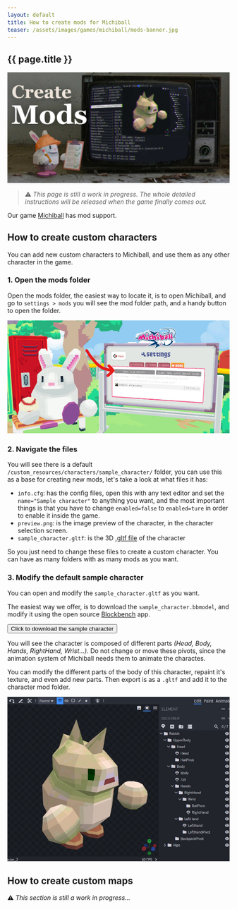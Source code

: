 ```yaml
---
layout: default
title: How to create mods for Michiball
teaser: /assets/images/games/michiball/mods-banner.jpg
---
```


## {{ page.title }}

![A bunny with a helmet making mods on a TV screen](/assets/images/games/michiball/mods-banner.jpg)

> ⚠️ _This page is still a work in progress. The whole detailed instructions will be released when the game finally comes out._

Our game [Michiball](/projects/michiball) has mod support.

## How to create custom characters

You can add new custom characters to Michiball, and use them as any other character in the game.

### 1. Open the mods folder

Open the mods folder, the easiest way to locate it, is to open Michiball, and go to `settings > mods` you will see the mod folder path, and a handy button to open the folder.

![Michiball settings menu](/assets/images/games/michiball/mods-tutorial-1.jpg)


### 2. Navigate the files

You will see there is a default `/custom_resources/characters/sample_character/` folder, you can use this as a base for creating new mods, let's take a look at what files it has:

- `info.cfg`: has the config files, open this with any text editor and set the `name="Sample character"` to anything you want, and the most important things is that you have to change `enabled=false` to `enabled=ture` in order to enable it inside the game.
- `preview.png`: is the image preview of the character, in the character selection screen.
- `sample_character.gltf`: is the 3D [.gltf file](https://en.wikipedia.org/wiki/GlTF) of the character

So you just need to change these files to create a custom character. You can have as many folders with as many mods as you want.

### 3. Modify the default sample character

You can open and modify the `sample_character.gltf` as you want.

The easiest way we offer, is to download the `sample_character.bbmodel`, and modify it using the open source [Blockbench](https://www.blockbench.net/) app.

<a href="/assets/downloads/michiball/sample_character.bbmodel" download="sample_character.bbmodel">
<button>Click to download the sample character</button>
</a>

You will see the character is composed of different parts _(Head, Body, Hands, RightHand, Wrist...)_. Do not change or move these pivots, since the animation system of Michiball needs them to animate the charactes.

You can modify the different parts of the body of this character, repaint it's texture, and even add new parts. Then export is as a `.gltf` and add it to the character mod folder.

![A screenshot of a character in a 3D editor](/assets/images/games/michiball/mods.jpg)


## How to create custom maps
⚠️ _This section is still a work in progress..._
